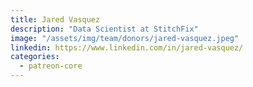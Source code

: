 ```yaml
---
title: Jared Vasquez
description: "Data Scientist at StitchFix"
image: "/assets/img/team/donors/jared-vasquez.jpeg"
linkedin: https://www.linkedin.com/in/jared-vasquez/
categories:
  - patreon-core
---
```

